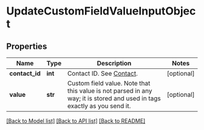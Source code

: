 # UpdateCustomFieldValueInputObject

## Properties
Name | Type | Description | Notes
------------ | ------------- | ------------- | -------------
**contact_id** | **int** | Contact ID. See [Contact](https://docs.textmagic.com/#tag/Contacts).  | [optional] 
**value** | **str** | Custom field value. Note that this value is not parsed in any way; it is stored and used in tags exactly as you send it. | [optional] 

[[Back to Model list]](../README.md#documentation-for-models) [[Back to API list]](../README.md#documentation-for-api-endpoints) [[Back to README]](../README.md)


